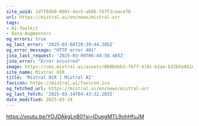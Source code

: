```yaml
---
site_uuid: 1d7f8db9-0901-4ec5-ab0b-767f2caace70
url: https://mistral.ai/en/news/mistral-ocr
tags:
- AI-Toolkit
- Data-Augmenters
og_errors: true
og_last_error: '2025-03-08T20:39:44.305Z'
og_error_message: "HTTP error 401"
jina_last_request: '2025-03-09T06:44:58.405Z'
jina_error: "Error occurred"
image: https://cms.mistral.ai/assets/060bdeb1-fbff-419c-b2ae-b32b5e441864
site_name: Mistral OCR
title: 'Mistral OCR | Mistral AI'
favicon: https://mistral.ai/favicon.ico
og_fetched_url: https://mistral.ai/en/news/mistral-ocr
og_last_fetch: '2025-03-14T04:43:32.283Z'
date_modified: 2025-03-24
---
```




https://youtu.be/YOJDAkgLn80?si=IDuegMTL9ohHfuJM
